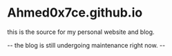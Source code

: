 # Ahmed0x7ce.github.io
this is the source for my personal website and blog.

-- the blog is still undergoing maintenance right now. -- 
